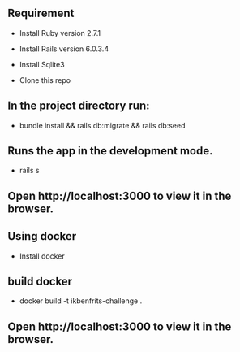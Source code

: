 ## Requirement
* Install Ruby version 2.7.1

* Install Rails version 6.0.3.4

* Install Sqlite3

* Clone this repo

## In the project directory run:
* bundle install && rails db:migrate && rails db:seed

## Runs the app in the development mode.
* rails s

## Open http://localhost:3000 to view it in the browser.

## Using docker
* Install docker
## build docker
* docker build -t ikbenfrits-challenge .
## Open http://localhost:3000 to view it in the browser.

